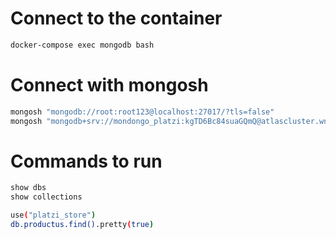 # Connect to the container
```sh
docker-compose exec mongodb bash 
```

# Connect with mongosh
```sh
mongosh "mongodb://root:root123@localhost:27017/?tls=false"
mongosh "mongodb+srv://mondongo_platzi:kgTD6Bc84suaGQmQ@atlascluster.wnbtjd2.mongodb.net/"
```

# Commands to run
```sh
show dbs
show collections
```

```sh
use("platzi_store")
db.productus.find().pretty(true)
```